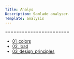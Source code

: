 ```yaml
---
Title: Analys
Description: Samlade analyser.
Template: analysis
---
```


=======================

- [01_colors](analysis/01_colors)
- [02_load](02_load)
- [03_design_principles](03_design_principles)
